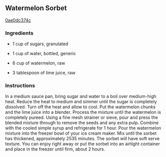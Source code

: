 ## Watermelon Sorbet

[0ae0dc374c](http://tastykitchen.com/recipes/desserts/watermelon-sorbet-3/)

### Ingredients

 - 1 cup of sugars, granulated

 - 1 cup of water, bottled, generic

 - 6 cup of watermelon, raw

 - 3 tablespoon of lime juice, raw

### Instructions

In a medium sauce pan, bring sugar and water to a boil over medium-high heat. Reduce the heat to medium and simmer until the sugar is completely dissolved. Turn off the heat and allow to cool. Put the watermelon chunks and the lime juice into a blender. Process the mixture until the watermelon is completely pureed. Using a fine mesh strainer or sieve, pour and press the blended mixture through to remove the seeds and any extra pulp. Combine with the cooled simple syrup and refrigerate for 1 hour. Pour the watermelon mixture into the freezer bowl of your ice cream maker. Mix until the sorbet has thickened, approximately 2535 minutes. The sorbet will have soft serve texture. You can enjoy right away or put the sorbet into an airtight container and place in the freezer until firm, about 2 hours.